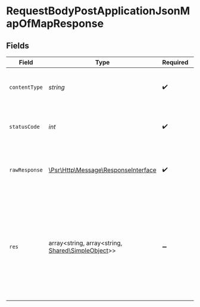 # RequestBodyPostApplicationJsonMapOfMapResponse


## Fields

| Field                                                                                                                      | Type                                                                                                                       | Required                                                                                                                   | Description                                                                                                                | Example                                                                                                                    |
| -------------------------------------------------------------------------------------------------------------------------- | -------------------------------------------------------------------------------------------------------------------------- | -------------------------------------------------------------------------------------------------------------------------- | -------------------------------------------------------------------------------------------------------------------------- | -------------------------------------------------------------------------------------------------------------------------- |
| `contentType`                                                                                                              | *string*                                                                                                                   | :heavy_check_mark:                                                                                                         | HTTP response content type for this operation                                                                              |                                                                                                                            |
| `statusCode`                                                                                                               | *int*                                                                                                                      | :heavy_check_mark:                                                                                                         | HTTP response status code for this operation                                                                               |                                                                                                                            |
| `rawResponse`                                                                                                              | [\Psr\Http\Message\ResponseInterface](https://www.php-fig.org/psr/psr-7/#33-psrhttpmessageresponseinterface)               | :heavy_check_mark:                                                                                                         | Raw HTTP response; suitable for custom response parsing                                                                    |                                                                                                                            |
| `res`                                                                                                                      | array<string, array<string, [Shared\SimpleObject](../../Models/Shared/SimpleObject.md)>>                                   | :heavy_minus_sign:                                                                                                         | OK                                                                                                                         | {<br/>"mapElem1": {<br/>"subMapElem1": "...",<br/>"subMapElem2": "..."<br/>},<br/>"mapElem2": {<br/>"subMapElem1": "...",<br/>"subMapElem2": "..."<br/>}<br/>} |